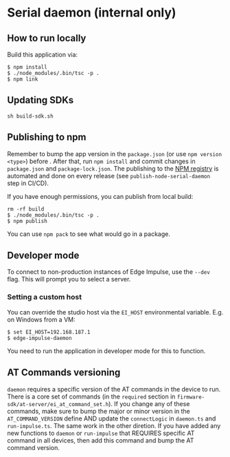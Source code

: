 # Serial daemon (internal only)

## How to run locally

Build this application via:

```
$ npm install
$ ./node_modules/.bin/tsc -p .
$ npm link
```

## Updating SDKs

```
sh build-sdk.sh
```

## Publishing to npm

Remember to bump the app version in the `package.json` (or use `npm version <type>`) before . After that, run `npm install` and commit changes in `package.json` and `package-lock.json`.
The publishing to the [NPM registry](https://npmjs.com/) is automated and done on every release (see `publish-node-serial-daemon` step in CI/CD).

If you have enough permissions, you can publish from local build:

```
rm -rf build
$ ./node_modules/.bin/tsc -p .
$ npm publish
```

You can use `npm pack` to see what would go in a package.

## Developer mode

To connect to non-production instances of Edge Impulse, use the `--dev` flag. This will prompt you to select a server.

### Setting a custom host

You can override the studio host via the `EI_HOST` environmental variable. E.g. on Windows from a VM:

```
$ set EI_HOST=192.168.187.1
$ edge-impulse-daemon
```

You need to run the application in developer mode for this to function.

## AT Commands versioning

`daemon` requires a specific version of the AT commands in the device to run. There is a core set of commands (in the `required` section in `firmware-sdk/at-server/ei_at_command_set.h`). If you change any of these commands, make sure to bump the major or minor version in the `AT_COMMAND_VERSION` define AND update the `connectLogic` in `daemon.ts` and `run-impulse.ts`.
The same work in the other diretion. If you have added any new functions to `daemon` or `run-impulse` that REQUIRES specific AT command in all devices, then add this command and bump the AT command version.
